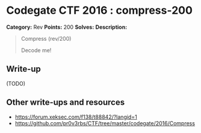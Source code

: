 # Codegate CTF 2016 : compress-200

**Category:** Rev
**Points:** 200
**Solves:** 
**Description:**

> Compress (rev/200)
> 
> Decode me!


## Write-up

(TODO)

## Other write-ups and resources

* <https://forum.xeksec.com/f138/t88842/?langid=1> 
* <https://github.com/pr0v3rbs/CTF/tree/master/codegate/2016/Compress>

